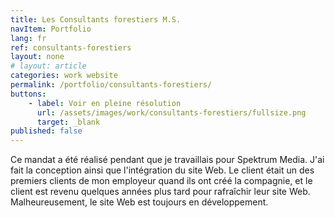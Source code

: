 ```yaml
---
title: Les Consultants forestiers M.S.
navItem: Portfolio
lang: fr
ref: consultants-forestiers
layout: none
# layout: article
categories: work website
permalink: /portfolio/consultants-forestiers/
buttons:
    - label: Voir en pleine résolution
      url: /assets/images/work/consultants-forestiers/fullsize.png
      target: _blank
published: false
---
```


Ce mandat a été réalisé pendant que je travaillais pour Spektrum Media. J'ai fait la conception ainsi que l'intégration du site Web. Le client était un des premiers clients de mon employeur quand ils ont créé la compagnie, et le client est revenu quelques années plus tard pour rafraîchir leur site Web. Malheureusement, le site Web est toujours en développement.